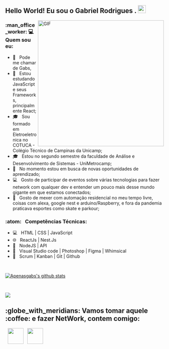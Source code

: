 
<h2> Hello World! Eu sou o Gabriel Rodrigues . <img src="https://github.com/souvikguria98/souvikguria98/blob/master/Hi.gif" width="25"></h2>
<img align="right" alt="GIF" src="https://becode.com.br/wp-content/uploads/2016/10/Por-que-usar-JavaScript.gif" width="400"/>

<h3> :man_office_worker: 💻 Quem sou eu: </h3>

- :rainbow: &nbsp; Pode me chamar de Gabs, 
- 🔭 &nbsp; Estou estudando JavaScript e seus Frameworks, principalmente React;
- 🎓 &nbsp; Sou formado em Eletroeletronica no COTUCA - Colégio Técnico de Campinas da Unicamp;
- 🎓 &nbsp; Estou no segundo semestre da faculdade de Análise e Desenvolvimento de Sistemas - UniMetrocamp;
- 💼 &nbsp; No momento estou em busca de novas oportunidades de aprendizado;
- :computer: &nbsp; Gosto de participar de eventos sobre várias tecnologias para fazer network com qualquer dev e entender um pouco mais desse mundo gigante em que estamos conectados;
- :iphone: &nbsp; Gosto de mexer com automação residencial no meu tempo livre, coisas com alexa, google nest e arduino/Raspberry, e fora da pandemia praticava esportes como skate e parkour;

<h3>:atom: &nbsp; Competências Técnicas: </h3>

- 💻 &nbsp; HTML | CSS  | JavaScript  
- 🌐 &nbsp; ReactJs | Nest.Js
- :scroll: &nbsp; NodeJS | API 
- :art: &nbsp; Visual Studio code | Photoshop | Figma | Whimsical
- 🔧 &nbsp; Scrum | Kanban | Git | Github 

<br>

<a align="center" href="https://github-readme-stats.anuraghazra1.vercel.app/api?username=Apenasgabs"><img align="center" src="https://github-readme-stats.anuraghazra1.vercel.app/api?username=Apenasgabs&show_icons=true&include_all_commits=true&theme=dracula" alt="Apenasgabs's github stats" />
</a>

</br>

<a align="center" href="https://github-readme-stats.anuraghazra1.vercel.app/api/top-langs/?username=Apenasgabs"><img align="center" src="https://github-readme-stats.anuraghazra1.vercel.app/api/top-langs/?username=Apenasgabs&layout=compact&theme=dracula" />
</a>

<h2> :globe_with_meridians: Vamos tomar aquele :coffee: e fazer NetWork, contem comigo: </h2>

<p align="center">
 
&nbsp; <a align="center" href="https://www.linkedin.com/in/Apenasgabs/" target="_blank" rel="noopener noreferrer"><img align="center" src="https://img.icons8.com/plasticine/100/000000/linkedin.png" width="50" /></a>
&nbsp; <a align="center" href="mailto:Gabers357@gmail.com" target="_blank" rel="noopener noreferrer"><img align="center" src="https://img.icons8.com/plasticine/100/000000/gmail.png"  width="50" /></a>
</p>
